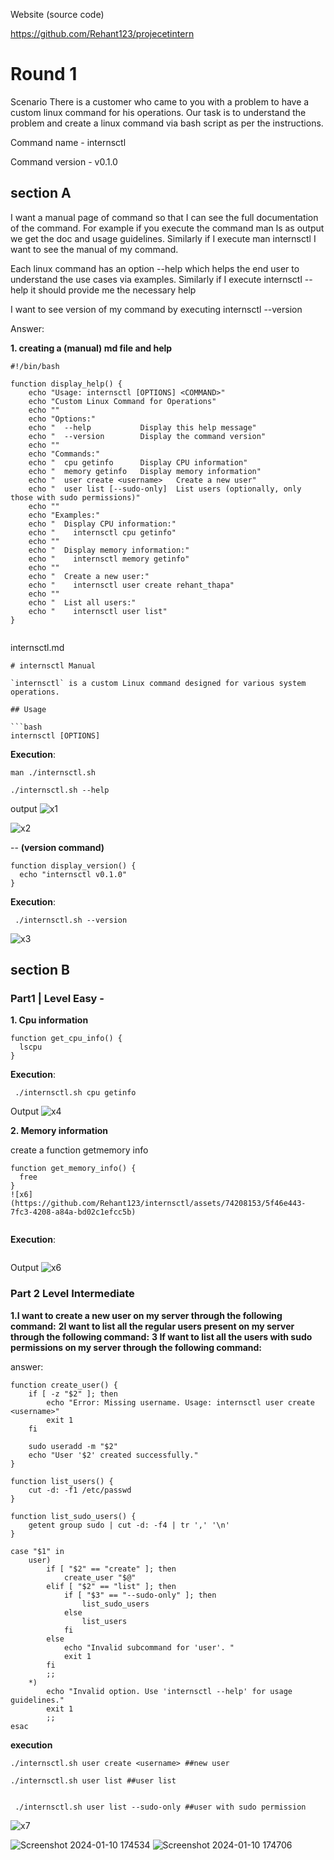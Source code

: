 
Website (source code)

https://github.com/Rehant123/projecetintern



# Round 1
Scenario There is a customer who came to you with a problem to have a custom linux command for his operations. Our task is to understand the problem and create a linux command via bash script as per the instructions.

Command name - internsctl                                                                                                                                                                        



Command version - v0.1.0

## section A
I want a manual page of command so that I can see the full documentation of the command. For example if you execute the command man ls as output we get the doc and usage guidelines. Similarly if I execute man internsctl I want to see the manual of my command.

Each linux command has an option --help which helps the end user to understand the use cases via examples. Similarly if I execute internsctl --help it should provide me the necessary help

I want to see version of my command by executing internsctl --version

Answer:

 **1. creating a  (manual) md file and help**

```
#!/bin/bash

function display_help() {
    echo "Usage: internsctl [OPTIONS] <COMMAND>"
    echo "Custom Linux Command for Operations"
    echo ""
    echo "Options:"
    echo "  ‐‐help           Display this help message"
    echo "  ‐‐version        Display the command version"
    echo ""
    echo "Commands:"
    echo "  cpu getinfo      Display CPU information"
    echo "  memory getinfo   Display memory information"
    echo "  user create <username>   Create a new user"
    echo "  user list [‐‐sudo‐only]  List users (optionally, only
those with sudo permissions)"
    echo ""
    echo "Examples:"
    echo "  Display CPU information:"
    echo "    internsctl cpu getinfo"
    echo ""
    echo "  Display memory information:"
    echo "    internsctl memory getinfo"
    echo ""
    echo "  Create a new user:"
    echo "    internsctl user create rehant_thapa"
    echo ""
    echo "  List all users:"
    echo "    internsctl user list"
}


```
internsctl.md
```
# internsctl Manual

`internsctl` is a custom Linux command designed for various system operations.

## Usage

```bash
internsctl [OPTIONS]

```

**Execution**: 
```
man ./internsctl.sh

./internsctl.sh --help
```

output
![x1](https://github.com/Rehant123/internsctl/assets/74208153/1fdb5bfa-a94c-4c67-80b8-76cb98fd81fc)

![x2](https://github.com/Rehant123/internsctl/assets/74208153/fa9874ec-7246-445e-80c6-34ddfc778a4f)

-- **(version command)**
```
function display_version() {
  echo "internsctl v0.1.0"
}
```
**Execution**: 
```
 ./internsctl.sh --version
```
![x3](https://github.com/Rehant123/internsctl/assets/74208153/48eae053-9b52-455a-8df4-59ef44bc5451)

## section B

### Part1 | Level Easy -




**1. Cpu information**
```
function get_cpu_info() {
  lscpu
}
```
**Execution**: 
```
 ./internsctl.sh cpu getinfo
```

Output
![x4](https://github.com/Rehant123/internsctl/assets/74208153/04163fb8-1ec1-46a1-8906-f792deb9067f)


**2. Memory information**

create a function getmemory info
```
function get_memory_info() {
  free
}
![x6](https://github.com/Rehant123/internsctl/assets/74208153/5f46e443-7fc3-4208-a84a-bd02c1efcc5b)


```
**Execution**: 
```
 ```
Output
![x6](https://github.com/Rehant123/internsctl/assets/74208153/15b7be98-64ea-4936-8003-313afb6fddd9)

 ### Part 2 Level Intermediate

**1.I want to create a new user on my server through the following command:**
**2I want to list all the regular users present on my server through the following command:**
**3 If want to list all the users with sudo permissions on my server through the following command:**


answer:
```
function create_user() {
    if [ -z "$2" ]; then
        echo "Error: Missing username. Usage: internsctl user create <username>"
        exit 1
    fi

    sudo useradd -m "$2"
    echo "User '$2' created successfully."
}

function list_users() {
    cut -d: -f1 /etc/passwd
}

function list_sudo_users() {
    getent group sudo | cut -d: -f4 | tr ',' '\n'
}

case "$1" in
    user)
        if [ "$2" == "create" ]; then
            create_user "$@"
        elif [ "$2" == "list" ]; then
            if [ "$3" == "--sudo-only" ]; then
                list_sudo_users
            else
                list_users
            fi
        else
            echo "Invalid subcommand for 'user'. "
            exit 1
        fi
        ;;
    *)
        echo "Invalid option. Use 'internsctl --help' for usage guidelines."
        exit 1
        ;;
esac

```
**execution**

```
./internsctl.sh user create <username> ##new user

./internsctl.sh user list ##user list


 ./internsctl.sh user list --sudo-only ##user with sudo permission
```
![x7](https://github.com/Rehant123/internsctl/assets/74208153/42ac307b-9f98-413d-9e8a-5243e66055da)

![Screenshot 2024-01-10 174534](https://github.com/Rehant123/internsctl/assets/74208153/c2d94324-542f-4685-8896-3460e60867be)
![Screenshot 2024-01-10 174706](https://github.com/Rehant123/internsctl/assets/74208153/b9272adc-93ea-4c9b-a8f6-9f792f74b7d7)


